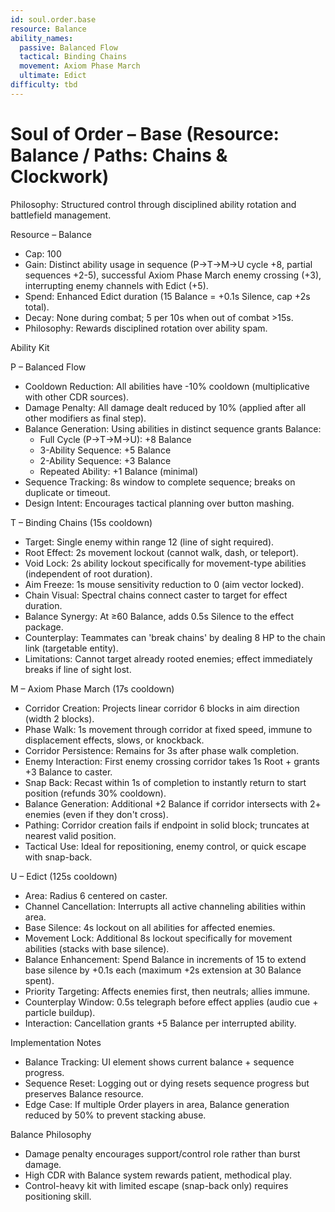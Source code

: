 ```yaml
---
id: soul.order.base
resource: Balance
ability_names:
  passive: Balanced Flow
  tactical: Binding Chains
  movement: Axiom Phase March
  ultimate: Edict
difficulty: tbd
---
```


# Soul of Order – Base (Resource: Balance / Paths: Chains & Clockwork)

Philosophy: Structured control through disciplined ability rotation and battlefield management.

Resource – Balance
- Cap: 100
- Gain: Distinct ability usage in sequence (P→T→M→U cycle +8, partial sequences +2-5), successful Axiom Phase March enemy crossing (+3), interrupting enemy channels with Edict (+5).
- Spend: Enhanced Edict duration (15 Balance = +0.1s Silence, cap +2s total).
- Decay: None during combat; 5 per 10s when out of combat >15s.
- Philosophy: Rewards disciplined rotation over ability spam.

Ability Kit

P – Balanced Flow
- Cooldown Reduction: All abilities have -10% cooldown (multiplicative with other CDR sources).
- Damage Penalty: All damage dealt reduced by 10% (applied after all other modifiers as final step).
- Balance Generation: Using abilities in distinct sequence grants Balance:
  - Full Cycle (P→T→M→U): +8 Balance
  - 3-Ability Sequence: +5 Balance  
  - 2-Ability Sequence: +3 Balance
  - Repeated Ability: +1 Balance (minimal)
- Sequence Tracking: 8s window to complete sequence; breaks on duplicate or timeout.
- Design Intent: Encourages tactical planning over button mashing.

T – Binding Chains (15s cooldown)
- Target: Single enemy within range 12 (line of sight required).
- Root Effect: 2s movement lockout (cannot walk, dash, or teleport).
- Void Lock: 2s ability lockout specifically for movement-type abilities (independent of root duration).
- Aim Freeze: 1s mouse sensitivity reduction to 0 (aim vector locked).
- Chain Visual: Spectral chains connect caster to target for effect duration.
- Balance Synergy: At ≥60 Balance, adds 0.5s Silence to the effect package.
- Counterplay: Teammates can 'break chains' by dealing 8 HP to the chain link (targetable entity).
- Limitations: Cannot target already rooted enemies; effect immediately breaks if line of sight lost.

M – Axiom Phase March (17s cooldown)
- Corridor Creation: Projects linear corridor 6 blocks in aim direction (width 2 blocks).
- Phase Walk: 1s movement through corridor at fixed speed, immune to displacement effects, slows, or knockback.
- Corridor Persistence: Remains for 3s after phase walk completion.
- Enemy Interaction: First enemy crossing corridor takes 1s Root + grants +3 Balance to caster.
- Snap Back: Recast within 1s of completion to instantly return to start position (refunds 30% cooldown).
- Balance Generation: Additional +2 Balance if corridor intersects with 2+ enemies (even if they don't cross).
- Pathing: Corridor creation fails if endpoint in solid block; truncates at nearest valid position.
- Tactical Use: Ideal for repositioning, enemy control, or quick escape with snap-back.

U – Edict (125s cooldown)
- Area: Radius 6 centered on caster.
- Channel Cancellation: Interrupts all active channeling abilities within area.
- Base Silence: 4s lockout on all abilities for affected enemies.
- Movement Lock: Additional 8s lockout specifically for movement abilities (stacks with base silence).
- Balance Enhancement: Spend Balance in increments of 15 to extend base silence by +0.1s each (maximum +2s extension at 30 Balance spent).
- Priority Targeting: Affects enemies first, then neutrals; allies immune.
- Counterplay Window: 0.5s telegraph before effect applies (audio cue + particle buildup).
- Interaction: Cancellation grants +5 Balance per interrupted ability.

Implementation Notes
- Balance Tracking: UI element shows current balance + sequence progress.
- Sequence Reset: Logging out or dying resets sequence progress but preserves Balance resource.
- Edge Case: If multiple Order players in area, Balance generation reduced by 50% to prevent stacking abuse.

Balance Philosophy
- Damage penalty encourages support/control role rather than burst damage.
- High CDR with Balance system rewards patient, methodical play.
- Control-heavy kit with limited escape (snap-back only) requires positioning skill.
